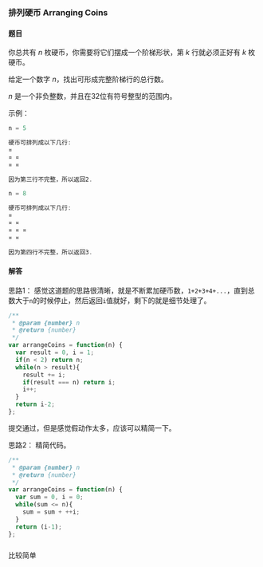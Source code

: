 ### 排列硬币 Arranging Coins 

#### 题目

你总共有 *n* 枚硬币，你需要将它们摆成一个阶梯形状，第 *k* 行就必须正好有 *k* 枚硬币。

给定一个数字 *n*，找出可形成完整阶梯行的总行数。

*n* 是一个非负整数，并且在32位有符号整型的范围内。

示例：

```javascript
n = 5

硬币可排列成以下几行:
¤
¤ ¤
¤ ¤

因为第三行不完整，所以返回2.

n = 8

硬币可排列成以下几行:
¤
¤ ¤
¤ ¤ ¤
¤ ¤

因为第四行不完整，所以返回3.
```



#### 解答

思路1： 感觉这道题的思路很清晰，就是不断累加硬币数，`1+2+3+4+...`，直到总数大于`n`的时候停止，然后返回`i`值就好，剩下的就是细节处理了。

```javascript
/**
 * @param {number} n
 * @return {number}
 */
var arrangeCoins = function(n) {
  var result = 0, i = 1;
  if(n < 2) return n;
  while(n > result){
    result += i;
    if(result === n) return i;
    i++;
  }
  return i-2;
};
```

提交通过，但是感觉假动作太多，应该可以精简一下。

思路2： 精简代码。

```javascript
/**
 * @param {number} n
 * @return {number}
 */
var arrangeCoins = function(n) {
  var sum = 0, i = 0;
  while(sum <= n){
    sum = sum + ++i;
  }
  return (i-1);
};
```




###
比较简单


